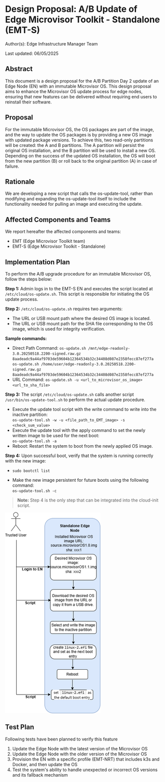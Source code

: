 # Design Proposal: A/B Update of Edge Microvisor Toolkit - Standalone (EMT-S)

Author(s): Edge Infrastructure Manager Team

Last updated: 06/05/2025

## Abstract

This document is a design proposal for the A/B Partition Day 2 update of an Edge Node (EN) with an immutable Microvisor OS.
This design proposal aims to enhance the Microvisor OS update process for edge nodes, ensuring that new features can be delivered without requiring end users to reinstall their software.

## Proposal

For the immutable Microvisor OS, the OS packages are part of the image, and the way to update the OS packages is by providing a new OS image with updated package versions. To achieve this, two read-only partitions will be created: the A and B partitions. The A partition will persist the original OS installation, and the B partition will be used to install a new OS. Depending on the success of the updated OS installation, the OS will boot from the new partition (B) or roll back to the original partition (A) in case of failure.

## Rationale

We are developing a new script that calls the os-update-tool, rather than modifying and expanding the os-update-tool itself to include the functionality needed for pulling an image and executing the update.

## Affected Components and Teams

We report hereafter the affected components and teams:

- EMT (Edge Microvisor Toolkit team)
- EMT-S (Edge Microvisor Toolkit - Standalone)

## Implementation Plan

To perform the A/B upgrade procedure for an immutable Microvisor OS, follow the steps below:

**Step 1:** Admin logs in to the EMT-S EN and executes the script located at `/etc/cloud/os-update.sh`. This script is responsible for initiating the OS update process.

**Step 2:** `/etc/cloud/os-update.sh` requires two arguments:

- The URL or USB mount path where the desired OS image is located.
- The URL or USB mount path for the SHA file corresponding to the OS image, which is used for integrity verification.

**Sample commands:**  

- Direct Path Command:
  `os-update.sh /mnt/edge-readonly-3.0.20250518.2200-signed.raw.gz 8aadeadc9a44af9703de59604b12364534b32c34408d087e2358fecc87ef277a`
  `os-update.sh /home/user/edge-readonly-3.0.20250518.2200-signed.raw.gz 8aadeadc9a44af9703de59604b12364534b32c34408d087e2358fecc87ef277a`
- URL Command:
  `os-update.sh -u <url_to_microvisor_os_image> <url_to_sha_file>`

**Step 3:** The script `/etc/cloud/os-update.sh` calls another script `/usr/bin/os-update-tool.sh` to perform the actual update procedure.

- Execute the update tool script with the write command to write into the inactive partition:  
  `os-update-tool.sh -w -u <file_path_to_EMT_image> -s <check_sum_value>`
- Execute the update tool with the apply command to set the newly written image to be used for the next boot:  
  `os-update-tool.sh -a`
- Reboot: Restart the system to boot from the newly applied OS image.

**Step 4:** Upon successful boot, verify that the system is running correctly with the new image:

- `sudo bootctl list`

- Make the new image persistent for future boots using the following command:  
  `os-update-tool.sh -c`

> **Note:** Step 4 is the only step that can be integrated into the cloud-init script.

![Immutable OS Update flow](./images/A_B-Upgrade.png)

## Test Plan

Following tests have been planned to verify this feature

1. Update the Edge Node with the latest version of the Microvisor OS
2. Update the Edge Node with the older version of the Microvisor OS
3. Provision the EN with a specific profile (EMT-NRT) that includes k3s and Docker, and then update the OS
4. Test the system's ability to handle unexpected or incorrect OS versions and its fallback mechanism
